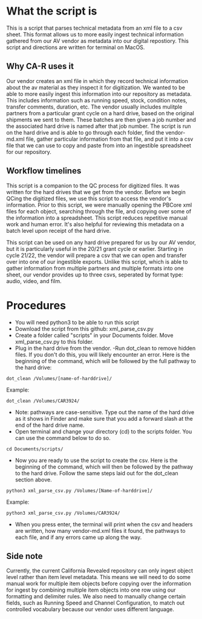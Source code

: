 # What the script is
This is a script that parses technical metadata from an xml file to a csv sheet. This format allows us to more easily ingest technical information gathered from our AV vendor as metadata into our digital repostiory. This script and directions are written for terminal on MacOS.
## Why CA-R uses it
Our vendor creates an xml file in which they record technical information about the av material as they inspect it for digitization. We wanted to be able to more easily ingest this information into our repository as metadata. This includes information such as running speed, stock, condition notes, transfer comments, duration, etc. The vendor usually includes mulitple partners from a particular grant cycle on a hard drive, based on the original shipments we sent to them. These batches are then given a job number and the associated hard drive is named after that job number. The script is run on the hard drive and is able to go through each folder, find the vendor-md.xml file, gather particular information from that file, and put it into a csv file that we can use to copy and paste from into an ingestible spreadsheet for our repository.
## Workflow timelines
This script is a companion to the QC process for digitized files. It was written for the hard drives that we get from the vendor. Before we begin QCing the digitized files, we use this script to access the vendor's information. Prior to this script, we were manually opening the PBCore xml files for each object, searching through the file, and copying over some of the information into a spreadsheet. This script reduces repetitive manual work and human error. It's also helpful for reviewing this metadata on a batch level upon receipt of the hard drive.

This script can be used on any hard drive prepared for us by our AV vendor, but it is particularly useful in the 20/21 grant cycle or earlier. Starting in cycle 21/22, the vendor will prepare a csv that we can open and transfer over into one of our ingestible exports. Unlike this script, which is able to gather information from multiple partners and multiple formats into one sheet, our vendor provides up to three csvs, seperated by format type: audio, video, and film.
# Procedures
- You will need python3 to be able to run this script
- Download the script from this github: xml_parse_csv.py
- Create a folder called "scripts" in your Documents folder. Move xml_parse_csv.py to this folder.
- Plug in the hard drive from the vendor.
-Run dot_clean to remove hidden files. If you don't do this, you will likely encounter an error. Here is the beginning of the command, which will be followed by the full pathway to the hard drive:
```
dot_clean /Volumes/[name-of-harddrive]/
```
Example:
```
dot_clean /Volumes/CAR3924/
```
- Note: pathways are case-sensitive. Type out the name of the hard drive as it shows in Finder and make sure that you add a forward slash at the end of the hard drive name.
- Open terminal and change your directory (cd) to the scripts folder. You can use the command below to do so.
```
cd Documents/scripts/
```
- Now you are ready to use the script to create the csv. Here is the beginning of the command, which will then be followed by the pathway to the hard drive. Follow the same steps laid out for the dot_clean section above.
```
python3 xml_parse_csv.py /Volumes/[Name-of-harddrive]/
```
Example:
```
python3 xml_parse_csv.py /Volumes/CAR3924/
```
- When you press enter, the terminal will print when the csv and headers are written, how many vendor-md.xml files it found, the pathways to each file, and if any errors came up along the way.
## Side note
Currently, the current California Revealed repository can only ingest object level rather than item level metadata. This means we will need to do some manual work for multiple item objects before copying over the information for ingest by combining multiple item objects into one row using our formatting and delimiter rules. We also need to manually change certain fields, such as Running Speed and Channel Configuration, to match out controlled vocabulary because our vendor uses different language.
